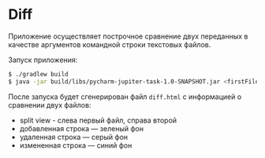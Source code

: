 # Diff
Приложение осуществляет построчное сравнение двух переданных в качестве аргументов командной строки
текстовых файлов.

Запуск приложения:
```bash
$ ./gradlew build
$ java -jar build/libs/pycharm-jupiter-task-1.0-SNAPSHOT.jar <firstFileName> <SecondFileName> 
```

После запуска будет сгенерирован файл ```diff.html``` с информацией о сравнении двух файлов:
* split view - слева первый файл, справа второй
* добавленная строка — зеленый фон
* удаленная строка — серый фон
* измененная строка — синий фон